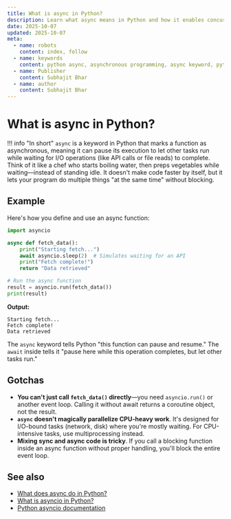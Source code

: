 ```yaml
---
title: What is async in Python?
description: Learn what async means in Python and how it enables concurrent execution without blocking your program's flow.
date: 2025-10-07
updated: 2025-10-07
meta:
  - name: robots
    content: index, follow
  - name: keywords
    content: python async, asynchronous programming, async keyword, python concurrency, async basics, Subhajit Bhar
  - name: Publisher
    content: Subhajit Bhar
  - name: author
    content: Subhajit Bhar
---
```


# What is async in Python?

<!-- more -->

!!! info "In short"
    `async` is a keyword in Python that marks a function as asynchronous, meaning it can pause its execution to let other tasks run while waiting for I/O operations (like API calls or file reads) to complete. Think of it like a chef who starts boiling water, then preps vegetables while waiting—instead of standing idle. It doesn't make code faster by itself, but it lets your program do multiple things "at the same time" without blocking.

## Example

Here's how you define and use an async function:

```python
import asyncio

async def fetch_data():
    print("Starting fetch...")
    await asyncio.sleep(2)  # Simulates waiting for an API
    print("Fetch complete!")
    return "Data retrieved"

# Run the async function
result = asyncio.run(fetch_data())
print(result)
```

**Output:**
```
Starting fetch...
Fetch complete!
Data retrieved
```

The `async` keyword tells Python "this function can pause and resume." The `await` inside tells it "pause here while this operation completes, but let other tasks run."

## Gotchas

- **You can't just call `fetch_data()` directly**—you need `asyncio.run()` or another event loop. Calling it without await returns a coroutine object, not the result.
- **`async` doesn't magically parallelize CPU-heavy work**. It's designed for I/O-bound tasks (network, disk) where you're mostly waiting. For CPU-intensive tasks, use multiprocessing instead.
- **Mixing sync and async code is tricky**. If you call a blocking function inside an async function without proper handling, you'll block the entire event loop.

## See also

- [What does async do in Python?](what-does-async-do-in-python.md)
- [What is asyncio in Python?](what-is-asyncio-in-python.md)
- [Python asyncio documentation](https://docs.python.org/3/library/asyncio.html)

<script type="application/ld+json">
{
  "@context": "https://schema.org",
  "@type": "FAQPage",
  "mainEntity": [{
    "@type": "Question",
    "name": "What is async in Python?",
    "acceptedAnswer": {
      "@type": "Answer",
      "text": "async is a keyword in Python that marks a function as asynchronous, allowing it to pause execution to let other tasks run while waiting for I/O operations to complete. It enables concurrent execution without blocking the program's flow."
    }
  }]
}
</script>

